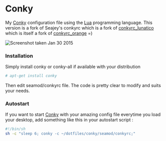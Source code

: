 # Conky

My [Conky] configuration file using the [Lua] programming language.
This version is a fork of Seajey's conkyrc which is a fork of [conkyrc_lunatico] which is itself a fork of [conkyrc_orange] =)

![Screenshot taken Jan 30 2015](https://github.com/soifou/dotfiles/conky/conky.png)

### Installation

Simply install conky or conky-all if available with your distribution
```sh
# apt-get install conky
```
Then edit seamod/conkyrc file. The code is pretty clear to modify and suits your needs.

### Autostart
If you want to start [Conky] with your amazing config file everytime you load your desktop, add something like this in your autostart script :
```sh
#!/bin/sh
sh -c "sleep 6; conky -c ~/dotfiles/conky/seamod/conkyrc;"
```

[Conky]:http://conky.sourceforge.net/
[Lua]:http://www.lua.org/
[conkyrc_orange]:http://gnome-look.org/content/show.php?content=137503&forumpage=0
[conkyrc_lunatico]:http://gnome-look.org/content/show.php?content=142884